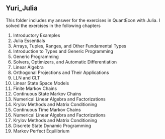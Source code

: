 ## Yuri_Julia

This folder includes my answer for the exercises in  QuantEcon with Julia. I solved the exercises in the following chapters


  1. Introductory Examples
  2. Julia Essentials
  3. Arrays, Tuples, Ranges, and Other Fundamental Types
  4. Introduction to Types and Generic Programming
  5. Generic Programming
  6. Solvers, Optimizers, and Automatic Differentiation
  7. Linear Algebra
  8. Orthogonal Projections and Their Applications
  9. LLN and CLT
  10. Linear State Space Models
  11. Finite Markov Chains
  12. Continuous State Markov Chains
  13. Numerical Linear Algebra and Factorizations
  14. Krylov Methods and Matrix Conditioning
  15. Continuous Time Markov Chains
  16. Numerical Linear Algebra and Factorizations
  17. Krylov Methods and Matrix Conditioning
  18. Discrete State Dynamic Programming
  19. Markov Perfect Equilibrium
